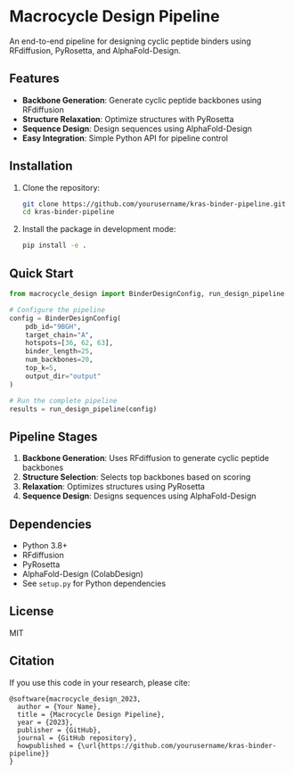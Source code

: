 # Macrocycle Design Pipeline

An end-to-end pipeline for designing cyclic peptide binders using RFdiffusion, PyRosetta, and AlphaFold-Design.

## Features

- **Backbone Generation**: Generate cyclic peptide backbones using RFdiffusion
- **Structure Relaxation**: Optimize structures with PyRosetta
- **Sequence Design**: Design sequences using AlphaFold-Design
- **Easy Integration**: Simple Python API for pipeline control

## Installation

1. Clone the repository:
   ```bash
   git clone https://github.com/yourusername/kras-binder-pipeline.git
   cd kras-binder-pipeline
   ```

2. Install the package in development mode:
   ```bash
   pip install -e .
   ```

## Quick Start

```python
from macrocycle_design import BinderDesignConfig, run_design_pipeline

# Configure the pipeline
config = BinderDesignConfig(
    pdb_id="9BGH",
    target_chain="A",
    hotspots=[36, 62, 63],
    binder_length=25,
    num_backbones=20,
    top_k=5,
    output_dir="output"
)

# Run the complete pipeline
results = run_design_pipeline(config)
```

## Pipeline Stages

1. **Backbone Generation**: Uses RFdiffusion to generate cyclic peptide backbones
2. **Structure Selection**: Selects top backbones based on scoring
3. **Relaxation**: Optimizes structures using PyRosetta
4. **Sequence Design**: Designs sequences using AlphaFold-Design

## Dependencies

- Python 3.8+
- RFdiffusion
- PyRosetta
- AlphaFold-Design (ColabDesign)
- See `setup.py` for Python dependencies

## License

MIT

## Citation

If you use this code in your research, please cite:

```
@software{macrocycle_design_2023,
  author = {Your Name},
  title = {Macrocycle Design Pipeline},
  year = {2023},
  publisher = {GitHub},
  journal = {GitHub repository},
  howpublished = {\url{https://github.com/yourusername/kras-binder-pipeline}}
}
```
